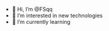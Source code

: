 - 👋 Hi, I’m @FSqq
- 👀 I’m interested in new technologies
- 🌱 I’m currently learning

<!---
FSqq/FSqq is a ✨ special ✨ repository because its `README.md` (this file) appears on your GitHub profile.
You can click the Preview link to take a look at your changes.
--->
